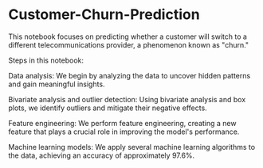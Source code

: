 # Customer-Churn-Prediction

This notebook focuses on predicting whether a customer will switch to a different telecommunications provider, a phenomenon known as "churn."

Steps in this notebook:

Data analysis: We begin by analyzing the data to uncover hidden patterns and gain meaningful insights.

Bivariate analysis and outlier detection: Using bivariate analysis and box plots, we identify outliers and mitigate their negative effects.

Feature engineering: We perform feature engineering, creating a new feature that plays a crucial role in improving the model's performance.

Machine learning models: We apply several machine learning algorithms to the data, achieving an accuracy of approximately 97.6%.

